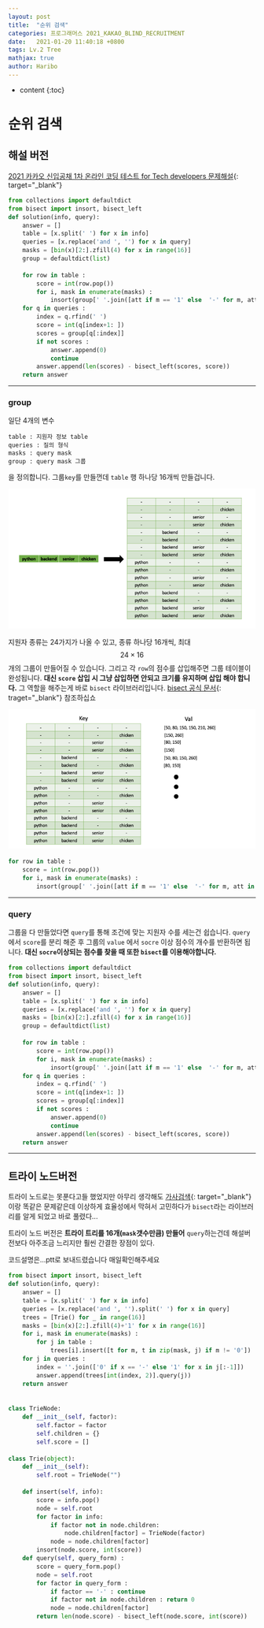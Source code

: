 ```yaml
---
layout: post
title:  "순위 검색"
categories: 프로그래머스 2021_KAKAO_BLIND_RECRUITMENT
date:   2021-01-20 11:40:18 +0800
tags: Lv.2 Tree
mathjax: true
author: Haribo
---
```


* content
{:toc}
# 순위 검색

## 해설 버전

[2021 카카오 신입공채 1차 온라인 코딩 테스트 for Tech developers 문제해설](https://tech.kakao.com/2021/01/25/2021-kakao-recruitment-round-1/){: target="_blank"}

```python
from collections import defaultdict
from bisect import insort, bisect_left
def solution(info, query):
    answer = []
    table = [x.split(' ') for x in info]
    queries = [x.replace('and ', '') for x in query]
    masks = [bin(x)[2:].zfill(4) for x in range(16)]
    group = defaultdict(list)

    for row in table :
        score = int(row.pop())
        for i, mask in enumerate(masks) :
            insort(group[' '.join([att if m == '1' else  '-' for m, att in zip(mask, row)])], score)
    for q in queries :
        index = q.rfind(' ')
        score = int(q[index+1: ])
        scores = group[q[:index]]
        if not scores :
            answer.append(0)
            continue
        answer.append(len(scores) - bisect_left(scores, score))
    return answer
```

---









### group

일단 4개의 변수

```
table : 지원자 정보 table
queries : 질의 형식
masks : query mask
group : query mask 그룹
```

을 정의합니다. 그룹`key`를 만들껀데 `table` 행 하나당 16개씩 만들겁니다.

![그룹](/images/ranking/grouping.png)

지원자 종류는 24가지가 나올 수 있고, 종류 하나당 16개씩, 최대 $$24 \times 16$$개의 그룹이 만들어질 수 있습니다. 그리고 각 `row`의 점수를 삽입해주면 그룹 테이블이 완성됩니다. **대신 `score` 삽입 시 그냥 삽입하면 안되고 크기를 유지하며 삽입 해야 합니다.**  그 역할을 해주는게 바로 `bisect` 라이브러리입니다. [bisect 공식 문서](https://docs.python.org/ko/3/library/bisect.html){: traget="_blank"} 참조하십쇼

![그룹](/images/ranking/grouping2.png)

```python
for row in table :
    score = int(row.pop())
    for i, mask in enumerate(masks) :
        insort(group[' '.join([att if m == '1' else  '-' for m, att in zip(mask, row)])], score)
```

---

### query 

그룹을 다 만들었다면 `query`를 통해 조건에 맞는 지원자 수를 세는건 쉽습니다. `query`에서 `score`를 분리 해준 후 그룹의 `value` 에서 `socre` 이상 점수의 개수를 반환하면 됩니다. **대신 `socre`이상되는 점수를 찾을 때 또한 `bisect`를 이용해야합니다.** 

```python
from collections import defaultdict
from bisect import insort, bisect_left
def solution(info, query):
    answer = []
    table = [x.split(' ') for x in info]
    queries = [x.replace('and ', '') for x in query]
    masks = [bin(x)[2:].zfill(4) for x in range(16)]
    group = defaultdict(list)

    for row in table :
        score = int(row.pop())
        for i, mask in enumerate(masks) :
            insort(group[' '.join([att if m == '1' else  '-' for m, att in zip(mask, row)])], score)
    for q in queries :
        index = q.rfind(' ')
        score = int(q[index+1: ])
        scores = group[q[:index]]
        if not scores :
            answer.append(0)
            continue
        answer.append(len(scores) - bisect_left(scores, score))
    return answer
```



---

## 트라이 노드버전

트라이 노드로는 못푼다고들 했었지만 아무리 생각해도 [가사검색](https://gkalstn000.github.io/2020/11/26/%EC%BD%94%EB%94%A9%ED%85%8C%EC%8A%A4%ED%8A%B8-%EA%B0%80%EC%82%AC-%EA%B2%80%EC%83%89/){: target="_blank"}이랑 똑같은 문제같은데 이상하게 효율성에서 막혀서 고민하다가 `bisect`라는 라이브러리를 알게 되었고 바로 풀렸다...

트라이 노드 버전은 **트라이 트리를 16개(`mask`갯수만큼) 만들어** `query`하는건데 해설버전보다 아주조금 느리지만 훨씬 간결한 장점이 있다.

코드설명은...ptt로 보내드렸습니다 매일확인해주세요

```python
from bisect import insort, bisect_left
def solution(info, query):
    answer = []
    table = [x.split(' ') for x in info]
    queries = [x.replace('and ', '').split(' ') for x in query]
    trees = [Trie() for _ in range(16)]
    masks = [bin(x)[2:].zfill(4)+'1' for x in range(16)]
    for i, mask in enumerate(masks) :
        for j in table :
            trees[i].insert([t for m, t in zip(mask, j) if m != '0'])
    for j in queries :
        index = ''.join(['0' if x == '-' else '1' for x in j[:-1]])
        answer.append(trees[int(index, 2)].query(j))
    return answer
  
  
class TrieNode:
    def __init__(self, factor):
        self.factor = factor
        self.children = {}
        self.score = []

class Trie(object):
    def __init__(self):
        self.root = TrieNode("")

    def insert(self, info):
        score = info.pop()
        node = self.root
        for factor in info:
            if factor not in node.children:
                node.children[factor] = TrieNode(factor)
            node = node.children[factor]
        insort(node.score, int(score))
    def query(self, query_form) :
        score = query_form.pop()
        node = self.root
        for factor in query_form :
            if factor == '-' : continue
            if factor not in node.children : return 0
            node = node.children[factor]
        return len(node.score) - bisect_left(node.score, int(score))
```


